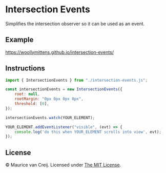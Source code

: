 # Intersection Events

Simplifies the intersection observer so it can be used as an event.

## Example

https://woollymittens.github.io/intersection-events/

## Instructions

``` javascript
import { IntersectionEvents } from "./intersection-events.js";

const intersectionEvents = new IntersectionEvents({
    root: null,
    rootMargin: "0px 0px 0px 0px",
    threshold: [0],
});

intersectionEvents.watch(YOUR_ELEMENT);

YOUR_ELEMENT.addEventListener("visible", (evt) => {
    console.log('do this when YOUR_ELEMENT scrolls into view', evt);
});
```

## License

&copy; Maurice van Creij. Licensed under [The MIT License](https://opensource.org/licenses/MIT).
